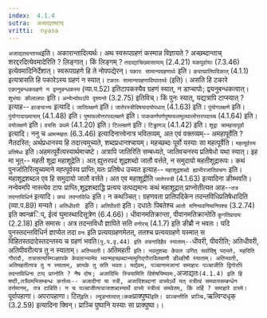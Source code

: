 ```yaml
---
index:  4.1.4
sutra:  अजाद्यतष्टाप्
vritti:  nyasa
---
```


`अजाद्यतदन्ताच्च`इति। अकारान्तादित्यर्थः। अथ स्वरूपग्रहणं कस्मान्न विज्ञायते ? अच्छब्दान्ताच् शरद्दरदित्येवमादेरिति ? लिङ्गात्। किं लिङ्गम् ? `तदाद्याचिख्यासायाम्` (2.4.21) `यकपूर्वायाः` (7.3.46) इत्येवमादिनिर्देशात्। स्वरूपग्रहणे हि ते नोपपद्येरन्। `पकारः सामान्यग्रहणार्थः` इति। `ङ्याप्प्रातिपदिकात्` (4.1.1) इत्यत्रासति हि पकारेऽस्य ग्रहणं न स्यात्। `टकारः सामान्यग्रहणाविघातार्थः` (इति)। असति हि टकारे `एकानुबन्धकग्रहणे न द्वय्नुबन्धकस्य` (व्या.प.52) इतिटापकस्यैव ग्रहणं स्यात्, न डाप्चापोः; द्वयनुबन्धकत्वात्। `शुभंयाः कीलालपाः` इति। `अन्येभ्योथऽपि दृश्यन्ते` (3.2.75) इतिविच्। किं पुनः स्यात्, यद्यत्रापि टाप्स्यात् ? इत्याह-- `हल्ङ्याभ्यः` इत्यादि।
`जातिलक्षणे` इति। `जातेरस्त्रीविषयादयोपधात्` (4.1.63) इति। `पुंयोगलक्षणे` इति। `पुंयोगादाख्यायाम्` (4.1.48) इति। `पुष्पफलोत्तरपदलक्षणे` इति। `पाककर्णपर्णपुष्पफलमूलवालोत्तरपदाच्च` (4.1.64) इति। `वयोलक्षणे` इति। `वयसि प्रथमे` (4.1.20) इति। `टिल्लक्षणे` इति। `टिड्ढाणञ्` (4.1.42) इति।
`शूद्रा चामहत्वपूर्वा` इत्यादि। ननु च `आमन्महतः` (6.3.46) इत्यादिनात्त्वेनात्र भवितव्यम्, अत एवं वक्तव्यम्-- अमहापूर्वेति ? नैतदस्ति; अर्थप्रधानस्य हि तदात्त्वमुच्यते, शब्दप्रधानश्चायम्। महच्छब्दः पूर्वो यस्याः सा महत्पूर्वेति। `महत्पूर्वस्य प्रतिषेधः` इति।अहमत्पूर्वेत्यस्यार्थमाचष्टे। अत्रापि जातिरिति सम्बध्यते, जातिवचनस्य प्रतिषेधो यथा स्यात्। इह मा भूत्-- महती शूद्रा महाशूद्रेति। अत् ह्युत्तरपदं शूद्रशब्दो जातौ वर्त्तते, न समुदायो महतीशूद्रारूपः। कथं पुनर्जातिरित्युच्यमाने मह्त्पूर्वस्य प्राप्तिः,यतः प्रतिषेध उच्यत इत्याह-- `महाशूद्रशब्दो ह्याभीरजातिवचनः` इति। महाशूद्रशब्दल एव हि समुदायो जातौ वर्त्तते। अत एव महाशूद्रीति `जातेरस्त्री` (4.1.63) इत्यादिना ङीब्भवति। नन्वेवमपि नास्त्येव टापः प्राप्तिः,शूद्रशब्दाद्धि प्रत्यय उत्पद्यमानः कथं महाशूद्रात् प्राप्नोतीत्यत आह--`तत्र तदन्तविधिर्न` इत्यादि। `कथं तदन्तविधिः` इति। न कथञ्चित्। ग्रहणवता प्रातिपदिकेन तदन्तविधिप्रतिषेधादिति (व्या.प.89) मन्यते। `अतिधीवरी ` इति। `अतिपीवरी` इति। दधातेः पिबतेश्च `आतो मनिन्ववनिष्वनिपश्च` (3.2.74) इति क्वन#िप्, ईत्वं घुमास्थादिसूत्रेण (6.4.66)। धीवानमतिक्रान्ता, पीवानमतिक्रान्तेति `कुगतिप्रादयः` (2.2.18) इति समासः। अत्र तदन्तविधौ ज्ञापिते सति `वनोरच्` (4.1.7) इति ङीब्रौ न भवतः। यदि पुनस्तदन्तविधिर्न ज्ञाप्येत तदा `वनः` इति प्रत्ययग्रहणमेतत्, ततश्च प्रत्ययग्रहणे यस्मात् स विहितस्तदादेस्तदन्तस्य च ग्रहणं भवति` (पु.प.वृ.44) इति वचनादिहैव स्याताम्-- `धीवरी, पीवरीति; अतिधीवरी, अतिपीवरीत्यत्र तु न स्याताम्। `अतिभवती`। अतिमहती` इति। भवतुशब्दः केवल उगित् सर्वादिषु पठ्यते, महदिति गौरादौ, तत्रासत्यस्मिञ्ज्ञापके केवलाभ्यामेव भवन्महच्छब्दाभ्यामुगिद्गौरादिलक्षणौ ङीब्ङीषौ स्याताम्। अतिभवती, अतिमहतीत्यत्र तु न स्याताम्, ज्ञापके तु सति भवतः। यद्येवम्, पञ्चानामजानां समाहारः पञ्चाजीति द्विगोरपि तदन्तविधिना टाप् प्राप्नोति ? नैष दोषः; अजादिभिः स्त्रियामिति विशेषयिष्यामः,`अजाद्यतः` (4.1.4) इति हि षष्ठी,तत्रैवमभिसम्बन्धः कर्त्तव्यः-- अजादीनां या स्त्री, अजादिशब्दानां वाच्येऽर्थे यत् स्त्रीत्वं समवायसम्बन्धेन वर्त्तमानम्, तत्र टाबिति। न च पञ्चाजीत्यत्राजाशब्दस्यार्थे वाच्ये स्त्रीत्वं समवेतम्, किं तर्हि ? समाहारे वाच्ये।
`पूर्वापहाणा। अपरापहाणा। टित्` इति। ल्युडन्तत्वात्।कक
`प्राक्पुष्पा` इति। प्राञ्चन्तीति प्राञ्चि, `ऋत्विग्दधृक् (3.2.59) इत्यादिना क्विन्। प्राञ्चि पुष्पानि यस्याः सा प्राक्पुष्पा।।

